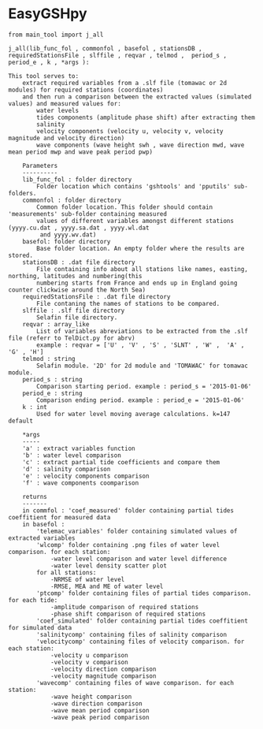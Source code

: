 # EasyGSHpy

    
    from main_tool import j_all

    j_all(lib_func_fol , commonfol , basefol , stationsDB , requiredStationsFile , slffile , reqvar , telmod ,  period_s , period_e , k , *args ):
    
    This tool serves to:
        extract required variables from a .slf file (tomawac or 2d modules) for required stations (coordinates)
        and then run a comparison between the extracted values (simulated values) and measured values for:
            water levels
            tides components (amplitude phase shift) after extracting them
            salinity
            velocity components (velocity u, velocity v, velocity magnitude and velocity direction)
            wave components (wave height swh , wave direction mwd, wave mean period mwp and wave peak period pwp)
        
        Parameters
        ----------
        lib_func_fol : folder directory
            Folder location which contains 'gshtools' and 'pputils' sub-folders.
        commonfol : folder directory
            Common folder location. This folder should contain 'measurements' sub-folder containing measured
            values of different variables amongst different stations (yyyy.cu.dat , yyyy.sa.dat , yyyy.wl.dat
             and yyyy.wv.dat)
        basefol: folder directory
            Base folder location. An empty folder where the results are stored.
        stationsDB : .dat file directory 
            File containing info about all stations like names, easting, northing, latitudes and numbering(this 
            numbering starts from France and ends up in England going counter clickwise around the North Sea)
        requiredStationsFile : .dat file directory
            File contaning the names of stations to be compared.
        slffile : .slf file directory 
            Selafin file directory.
        reqvar : array_like
            List of variables abreviations to be extracted from the .slf file (referr to TelDict.py for abrv)
            example : reqvar = ['U' , 'V' , 'S' , 'SLNT' , 'W' ,  'A' , 'G' , 'H']
        telmod : string
            Selafin module. '2D' for 2d module and 'TOMAWAC' for tomawac module.
        period_s : string
            Comparison starting period. example : period_s = '2015-01-06' 
        period_e : string
            Comparison ending period. example : period_e = '2015-01-06' 
        k : int
            Used for water level moving average calculations. k=147 default
        
        *args
        -----
        'a' : extract variables function
        'b' : water level comparison 
        'c' : extract partial tide coefficients and compare them
        'd' : salinity comparison
        'e' : velocity components comparison
        'f' : wave components coomparison
        
        returns
        -------
        in commfol : 'coef_measured' folder containing partial tides coeffitient for measured data
        in basefol :
            'telemac_variables' folder containing simulated values of extracted variables
            'wlcomp' folder containing .png files of water level comparison. for each station:
                -water level comparison and water level difference
                -water level density scatter plot
            for all stations:
                -NRMSE of water level
                -RMSE, MEA and ME of water level
            'ptcomp' folder containing files of partial tides comparison. for each tide:
                -amplitude comparison of required stations
                -phase shift comparison of required stations
            'coef_simulated' folder containing partial tides coeffitient for simulated data
            'salinitycomp' containing files of salinity comparison
            'velocitycomp' containing files of velocity comparison. for each station:
                -velocity u comparison
                -velocity v comparison
                -velocity direction comparison
                -velocity magnitude comparison
            'wavecomp' containing files of wave comparison. for each station:
                -wave height comparison
                -wave direction comparison
                -wave mean period comparison
                -wave peak period comparison
    
